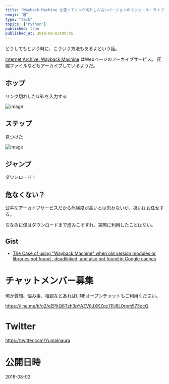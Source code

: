 ```yaml
---
title: "Wayback Machine を使ってリンク切れした古いバージョンのモジュール・ライブラリをダウンロードする"
emoji: "🖥"
type: "tech"
topics: ["Python"]
published: true
published_at: 2018-08-02t09:45
---
```


どうしてもという時に、こういう方法もあるよという話。

[Internet Archive: Wayback Machine](https://archive.org/web/) はWebページのアーカイブサービス。
圧縮ファイルなどもアーカイブしているようだ。

## ホップ

リンク切れしたURLを入力する

![image](https://user-images.githubusercontent.com/13635059/43556026-967db514-9638-11e8-8e92-d6d563b923b6.png)


## ステップ

見つけた

![image](https://user-images.githubusercontent.com/13635059/43555312-6bdbadba-9634-11e8-950b-b6ed87eefff4.png)

## ジャンプ

ダウンロード！

## 危なくない？

公平なアーカイブサービスだから危険度が高いとは思わないが、扱いはお任せする。

ちなみに僕はダウンロードまで進みこそすれ、実際に利用したことはない。

## Gist

- [The Case of using "Wayback Machine" when old version modules or libraries not found , deadlinked, and also not found in Google caches](https://gist.github.com/YumaInaura/88119d4faf57c290ff49d6132624e5a8)








<!-- Update From Qiita API -->

# チャットメンバー募集


何か質問、悩み事、相談などあればLINEオープンチャットもご利用ください。

https://line.me/ti/g2/eEPltQ6Tzh3pYAZV8JXKZqc7PJ6L0rpm573dcQ





# Twitter


https://twitter.com/YumaInaura


<!-- Update From Qiita API -->



# 公開日時

2018-08-02
